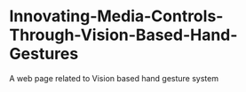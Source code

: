 # Innovating-Media-Controls-Through-Vision-Based-Hand-Gestures
A web page related to Vision based hand gesture system
